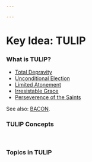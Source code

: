 ```yaml
---

---
```


# Key Idea: TULIP

### What is **TULIP?**

-   <a href="https://brick.do/86vJ7Ey8rMjn" class="page-link">Total Depravity</a>
-   <a href="https://brick.do/LwgpNeBBL6x6" class="page-link">Unconditional Election</a>
-   <a href="https://brick.do/DNPPqoxWQRjz" class="page-link">Limited Atonement</a>
-   <a href="https://brick.do/lKNweqYYm2XB" class="page-link">Irresistable Grace</a>
-   <a href="https://brick.do/Ov8WX4X4LeBy" class="page-link">Perseverence of the Saints</a>

See also: [BACON](https://calebsnotes.netlify.app/bacon).

### **TULIP Concepts**

 

### **Topics in TULIP**
